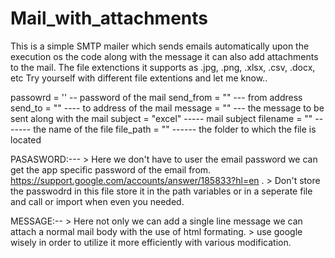 # Mail_with_attachments

This is a simple SMTP mailer which sends emails automatically upon the execution os the code along with the message it can also add attachments to the mail.
The file extenctions it supports as .jpg, .png, .xlsx, .csv, .docx, etc
Try yourself with different file extentions and let me know..


passowrd = '' --  password of the mail
send_from = "" --- from address
send_to = "" ---- to address of the mail
message = "" ---  the message to be sent along with the mail
subject = "excel" ----- mail subject
filename = "" ------- the name of the file
file_path = "" ------ the folder to which the file is located

PASASWORD:---
    > Here we don't have to user the email password we can get the app specific password of the email from.
     https://support.google.com/accounts/answer/185833?hl=en .
    > Don't store the passwodrd in this file store it in the path variables or in a seperate file and call or import when even you needed.

MESSAGE:--
    > Here not only we can add a single line message we can attach a normal mail body with the use of html formating.
    > use google wisely in order to utilize it more efficiently with various modification.
